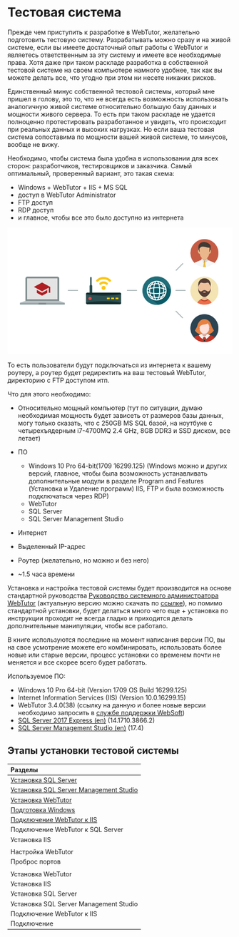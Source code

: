 # Тестовая система

Прежде чем приступить к разработке в WebTutor, желательно подготовить тестовую систему. Разрабатывать можно сразу и на живой системе, если вы имеете достаточный опыт работы с WebTutor и являетесь ответственным за эту систему и имеете все необходимые права. Хотя даже при таком раскладе разработка в собственной тестовой системе на своем компьютере намного удобнее, так как вы можете делать все, что угодно при этом ни несете никаких рисков.

Единственный минус собственной тестовой системы, который мне пришел в голову, это то, что не всегда есть возможность использовать аналогичную живой системе относительно большую базу данных и мощности живого сервера. То есть при таком раскладе не удается полноценно протестировать разработанное и увидеть, что происходит при реальных данных и высоких нагрузках. Но если ваша тестовая система сопоставима по мощности вашей живой системе, то минусов, вообще не вижу.

Необходимо, чтобы система была удобна в использовании для всех сторон: разработчиков, тестировщиков и заказчика. Самый оптимальный, проверенный вариант, это такая схема:

* Windows + WebTutor + IIS + MS SQL 
* доступ в WebTutor Administrator
* FTP доступ
* RDP доступ
* и главное, чтобы все это было доступно из интернета

![](/Development/TestSystem/1.jpg)

То есть пользователи будут подключаться из интернета к вашему роутеру, а роутер будет редиректить на ваш тестовый WebTutor, директорию с FTP доступом итп.

Что для этого необходимо:

* Относительно мощный компьютер \(тут по ситуации, думаю необходимая мощность будет зависеть от размеров базы данных, могу только сказать, что c 250GB MS SQL базой, на ноутбуке с четырехъядерным i7-4700MQ 2.4 GHz, 8GB DDR3 и SSD диском, все летает\)
* ПО

  * Windows 10 Pro 64-bit\(1709 16299.125\) \(Windows можно и других версий, главное, чтобы была возможность устанавливать дополнительные модули в разделе Program and Features \(Установка и Удаление программ\) IIS, FTP и была возможность подключаться через RDP\)
  * WebTutor
  * SQL Server
  * SQL Server Management Studio

* Интернет

* Выделенный IP-адрес

* Роутер \(желательно, но можно и без него\)

* ~1.5 часа времени

Установка и настройка тестовой системы будет производится на основе стандартной руководства [Руководство системного администратора WebTutor](/Development/TestSystem/WebTutorInstallation.pdf) \(актуальную версию можно скачать по [ссылке](http://news.websoft.ru/view_doc.html?mode=doc_type&object_id=5486421379493803019&doc_id=5900009198344233385&section_id=5903427210833450983)\), но помимо стандартной установки, будет делаться много чего еще + установка по инструкции проходит не всегда гладко и приходится делать дополнительные манипуляции, чтобы все работало.

В книге используются последние на момент написания версии ПО, вы на свое усмотрение можете его комбинировать, использовать более новые или старые версии, процесс установки со временем почти не меняется и все скорее всего будет работать.

Используемое ПО:

* Windows 10 Pro 64-bit \(Version 1709  OS Build 16299.125\)
* Internet Information Services \(IIS\) \(Version 10.0.16299.15\)
* WebTutor 3.4.0\(38\) \(ссылку на данную и более новые версии необходимо запросить в [службе поддержки WebSoft](http://news.websoft.ru)\)
* [SQL Server 2017 Express \(en\)](https://www.microsoft.com/en-us/download/details.aspx?id=55994) \(14.1710.3866.2\)
* [SQL Server Management Studio \(en\)](https://go.microsoft.com/fwlink/?linkid=864329&clcid=0x409) \(17.4\)

## Этапы установки тестовой системы

| Разделы |
| :--- |
| [Установка SQL Server](/Development/TestSystem/InstallationSQLServer/README.md) |
| [Установка SQL Server Management Studio](/Development/TestSystem/InstallationSSMS/README.md) |
| [Установка WebTutor](/Development/TestSystem/InstallationWebTutor/README.md) |
| [Подготовка Windows](/Development/TestSystem/PrepairingWindows/README.md) |
| [Подключение WebTutor к IIS](/Development/TestSystem/StartWebTutorIISMode/README.md) |
| Подключение WebTutor к SQL Server |
| Установка IIS |
|  |
| Настройка WebTutor |
| Проброс портов |
|  |
| Установка WebTutor |
| Установка IIS |
| Установка SQL Server |
| Установка SQL Server Management Studio |
| Подключение WebTutor к IIS |
| Подключение  |



